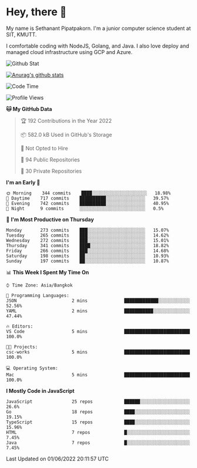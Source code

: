 # Hey, there 🙌
My name is Sethanant Pipatpakorn. I'm a junior computer science student at SIT, KMUTT.

I comfortable coding with NodeJS, Golang, and Java. I also love deploy and managed cloud infrastructure using GCP and Azure.

![Github Stat](https://github-profile-summary-cards.vercel.app/api/cards/profile-details?username=thetkpark&theme=dracula)

[![Anurag's github stats](https://github-readme-stats.vercel.app/api?username=thetkpark&count_private=true&show_icons=true&theme=tokyonight)](https://github.com/anuraghazra/github-readme-stats)

<!--START_SECTION:waka-->
![Code Time](http://img.shields.io/badge/Code%20Time-0%20secs-blue)

![Profile Views](http://img.shields.io/badge/Profile%20Views-0-blue)

**🐱 My GitHub Data** 

> 🏆 192 Contributions in the Year 2022
 > 
> 📦 582.0 kB Used in GitHub's Storage 
 > 
> 🚫 Not Opted to Hire
 > 
> 📜 94 Public Repositories 
 > 
> 🔑 30 Private Repositories  
 > 
**I'm an Early 🐤** 

```text
🌞 Morning    344 commits    ████░░░░░░░░░░░░░░░░░░░░░   18.98% 
🌆 Daytime    717 commits    ██████████░░░░░░░░░░░░░░░   39.57% 
🌃 Evening    742 commits    ██████████░░░░░░░░░░░░░░░   40.95% 
🌙 Night      9 commits      ░░░░░░░░░░░░░░░░░░░░░░░░░   0.5%

```
📅 **I'm Most Productive on Thursday** 

```text
Monday       273 commits    ███░░░░░░░░░░░░░░░░░░░░░░   15.07% 
Tuesday      265 commits    ███░░░░░░░░░░░░░░░░░░░░░░   14.62% 
Wednesday    272 commits    ███░░░░░░░░░░░░░░░░░░░░░░   15.01% 
Thursday     341 commits    ████░░░░░░░░░░░░░░░░░░░░░   18.82% 
Friday       266 commits    ███░░░░░░░░░░░░░░░░░░░░░░   14.68% 
Saturday     198 commits    ██░░░░░░░░░░░░░░░░░░░░░░░   10.93% 
Sunday       197 commits    ██░░░░░░░░░░░░░░░░░░░░░░░   10.87%

```


📊 **This Week I Spent My Time On** 

```text
⌚︎ Time Zone: Asia/Bangkok

💬 Programming Languages: 
JSON                     2 mins              █████████████░░░░░░░░░░░░   52.56% 
YAML                     2 mins              ███████████░░░░░░░░░░░░░░   47.44%

🔥 Editors: 
VS Code                  5 mins              █████████████████████████   100.0%

🐱‍💻 Projects: 
csc-works                5 mins              █████████████████████████   100.0%

💻 Operating System: 
Mac                      5 mins              █████████████████████████   100.0%

```

**I Mostly Code in JavaScript** 

```text
JavaScript               25 repos            ██████░░░░░░░░░░░░░░░░░░░   26.6% 
Go                       18 repos            ████░░░░░░░░░░░░░░░░░░░░░   19.15% 
TypeScript               15 repos            ████░░░░░░░░░░░░░░░░░░░░░   15.96% 
HTML                     7 repos             █░░░░░░░░░░░░░░░░░░░░░░░░   7.45% 
Java                     7 repos             █░░░░░░░░░░░░░░░░░░░░░░░░   7.45%

```



 Last Updated on 01/06/2022 20:11:57 UTC
<!--END_SECTION:waka-->
